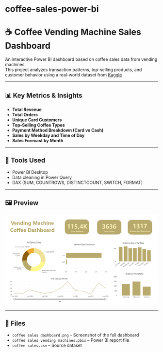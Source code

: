 # coffee-sales-power-bi
# ☕ Coffee Vending Machine Sales Dashboard

An interactive Power BI dashboard based on coffee sales data from vending machines.  
This project analyzes transaction patterns, top-selling products, and customer behavior using a real-world dataset from [Kaggle](https://www.kaggle.com/datasets/ihelon/coffee-sales)

---

## 📊 Key Metrics & Insights

- **Total Revenue**
- **Total Orders**
- **Unique Card Customers**
- **Top-Selling Coffee Types**
- **Payment Method Breakdown (Card vs Cash)**
- **Sales by Weekday and Time of Day**
- **Sales Forecast by Month**

---

## 🧰 Tools Used

- Power BI Desktop
- Data cleaning in Power Query
- DAX (SUM, COUNTROWS, DISTINCTCOUNT, SWITCH, FORMAT)

---

## 🖼️ Preview

![Coffee Sales Dashboard](coffee%20sales%20dashboard.png)

---

## 📁 Files

- `coffee sales dashboard.png` – Screenshot of the full dashboard
- `coffee sales vending machines.pbix` – Power BI report file
- `coffee sales.csv` – Source dataset
  
